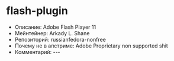 flash-plugin
============

* Описание:                   Adobe Flash Player 11
* Мейнтейнер:                 Arkady L. Shane
* Репозиторий:                russianfedora-nonfree
* Почему не в апстриме:       Adobe Proprietary non supported shit
* Комментарий:                ---
